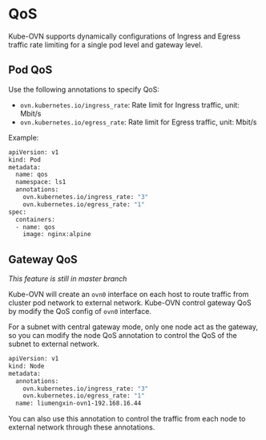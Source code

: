 # QoS

Kube-OVN supports dynamically configurations of Ingress and Egress traffic rate limiting for a single pod level and gateway level.

## Pod QoS
Use the following annotations to specify QoS:
- `ovn.kubernetes.io/ingress_rate`: Rate limit for Ingress traffic, unit: Mbit/s
- `ovn.kubernetes.io/egress_rate`: Rate limit for Egress traffic, unit: Mbit/s

Example:

```bash
apiVersion: v1
kind: Pod
metadata:
  name: qos
  namespace: ls1
  annotations:
    ovn.kubernetes.io/ingress_rate: "3"
    ovn.kubernetes.io/egress_rate: "1"
spec:
  containers:
  - name: qos
    image: nginx:alpine
```

## Gateway QoS
*This feature is still in master branch*

Kube-OVN will create an `ovn0` interface on each host to route traffic from cluster pod network 
to external network. Kube-OVN control gateway QoS by modify the QoS config of `ovn0` interface.

For a subnet with central gateway mode, only one node act as the gateway, so you can modify the 
node QoS annotation to control the QoS of the subnet to external network.

```bash
apiVersion: v1
kind: Node
metadata:
  annotations:
    ovn.kubernetes.io/ingress_rate: "3"
    ovn.kubernetes.io/egress_rate: "1"
  name: liumengxin-ovn1-192.168.16.44
```

You can also use this annotation to control the traffic from each node to external network 
through these annotations.
